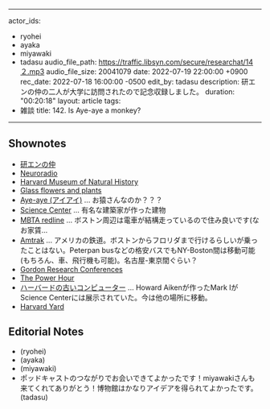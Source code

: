 
---
actor_ids:
  - ryohei
  - ayaka
  - miyawaki
  - tadasu
audio_file_path: https://traffic.libsyn.com/secure/researchat/14２.mp3 
audio_file_size: 20041079
date: 2022-07-19 22:00:00 +0900
rec_date: 2022-07-18 16:00:00 -0500
edit_by: tadasu
description: 研エンの仲の二人が大学に訪問されたので記念収録しました。
duration: "00:20:18"
layout: article
tags:
  - 雑談
title: 142. Is Aye-aye a monkey?
---

## Shownotes
- [研エンの仲](https://anchor.fm/ken-en-no-naka)
- [Neuroradio](https://neuroradio.tokyo/)
- [Harvard Museum of Natural History](https://hmnh.harvard.edu/)
- [Glass flowers and plants](https://hmnh.harvard.edu/glass-flowers)
- [Aye-aye (アイアイ)](https://ja.wikipedia.org/wiki/%E3%82%A2%E3%82%A4%E3%82%A2%E3%82%A4) ... お猿さんなのか？？？
- [Science Center](https://scictr.fas.harvard.edu/) ... 有名な建築家が作った建物
- [MBTA redline](https://www.mbta.com/schedules/Red/line) ... ボストン周辺は電車が結構走っているので住み良いです(なお家賃...
- [Amtrak](https://www.amtrak.com/home.html) ... アメリカの鉄道。ボストンからフロリダまで行けるらしいが乗ったことはない。Peterpan busなどの格安バスでもNY-Boston間は移動可能(もちろん、車、飛行機も可能)。名古屋-東京間ぐらい？
- [Gordon Research Conferences](https://www.grc.org/) 
- [The Power Hour](https://www.grc.org/the-power-hour/) 
- [ハーバードの古いコンピューター](http://scihi.org/howard-aiken-harvard-mark-i/) ... Howard Aikenが作ったMark IがScience Centerには展示されていた。今は他の場所に移動。
- [Harvard Yard](https://en.wikipedia.org/wiki/Harvard_Yard)

## Editorial Notes
- (ryohei)
- (ayaka)
- (miyawaki)
- ポッドキャストのつながりでお会いできてよかったです！miyawakiさんも来てくれてありがとう！博物館はかなりアイデアを得られてよかったです。(tadasu)

